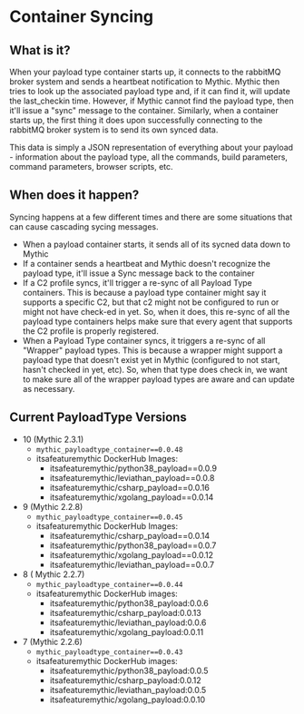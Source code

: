 # Container Syncing

## What is it?

When your payload type container starts up, it connects to the rabbitMQ broker system and sends a heartbeat notification to Mythic. Mythic then tries to look up the associated payload type and, if it can find it, will update the last\_checkin time. However, if Mythic cannot find the payload type, then it'll issue a "sync" message to the container. Similarly, when a container starts up, the first thing it does upon successfully connecting to the rabbitMQ broker system is to send its own synced data.

This data is simply a JSON representation of everything about your payload - information about the payload type, all the commands, build parameters, command parameters, browser scripts, etc.

## When does it happen?

Syncing happens at a few different times and there are some situations that can cause cascading sycing messages.

* When a payload container starts, it sends all of its sycned data down to Mythic
* If a container sends a heartbeat and Mythic doesn't recognize the payload type, it'll issue a Sync message back to the container
* If a C2 profile syncs, it'll trigger a re-sync of all Payload Type containers. This is because a payload type container might say it supports a specific C2, but that c2 might not be configured to run or might not have check-ed in yet. So, when it does, this re-sync of all the payload type containers helps make sure that every agent that supports the C2 profile is properly registered.
* When a Payload Type container syncs, it triggers a re-sync of all "Wrapper" payload types. This is because a wrapper might support a payload type that doesn't exist yet in Mythic (configured to not start, hasn't checked in yet, etc). So, when that type does check in, we want to make sure all of the wrapper payload types are aware and can update as necessary.

## Current PayloadType Versions

* 10 (Mythic 2.3.1)
  * `mythic_payloadtype_container==0.0.48`
  * itsafeaturemythic DockerHub Images:
    * itsafeaturemythic/python38\_payload==0.0.9
    * itsafeaturemythic/leviathan\_payload==0.0.8
    * itsafeaturemythic/csharp\_payload==0.0.16
    * itsafeaturemythic/xgolang\_payload==0.0.14
* 9 (Mythic 2.2.8)
  * `mythic_payloadtype_container==0.0.45`
  * itsafeaturemythic DockerHub Images:
    * itsafeaturemythic/csharp\_payload==0.0.14
    * itsafeaturemythic/python38\_payload==0.0.7
    * itsafeaturemythic/xgolang\_payload==0.0.12
    * itsafeaturemythic/leviathan\_payload==0.0.7
* 8 ( Mythic 2.2.7)
  * `mythic_payloadtype_container==0.0.44`
  * itsafeaturemythic DockerHub images:
    * itsafeaturemythic/python38\_payload:0.0.6
    * itsafeaturemythic/csharp\_payload:0.0.13
    * itsafeaturemythic/leviathan\_payload:0.0.6
    * itsafeaturemythic/xgolang\_payload:0.0.11
* 7 (Mythic 2.2.6)
  * `mythic_payloadtype_container==0.0.43`
  * itsafeaturemythic DockerHub images:
    * itsafeaturemythic/python38\_payload:0.0.5
    * itsafeaturemythic/csharp\_payload:0.0.12
    * itsafeaturemythic/leviathan\_payload:0.0.5
    * itsafeaturemythic/xgolang\_payload:0.0.10
